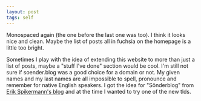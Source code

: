 ```yaml
---
layout: post
tags: self
---
```

Monospaced again (the one before the last one was too). I think it looks nice and clean. Maybe the list of posts all in fuchsia on the homepage is a little too bright.

Sometimes I play with the idea of extending this website to more than just a list of posts, maybe a "stuff I've done" section would be cool. I'm still not sure if soender.blog was a good choice for a domain or not. My given names and my last names are all impossible to spell, pronounce and remember for native English speakers. I got the idea for "Sönderblog" from [Erik Spikermann's blog](https://spiekermann.com/) and at the time I wanted to try one of the new tlds.